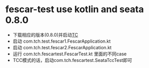 # fescar-test use kotlin and seata 0.8.0


- 下载相应的版本(0.8.0)并启动[TC](https://github.com/seata/seata/releases)
- 启动 com.tch.test.fescar1.FescarApplication.kt
- 启动 com.tch.test.fescar2.FescarApplication.kt
- 运行 com.tch.fescartest.FescarTest.kt 里面的不同case
- TCC模式的话，启动com.tch.fescartest.SeataTccTest即可
